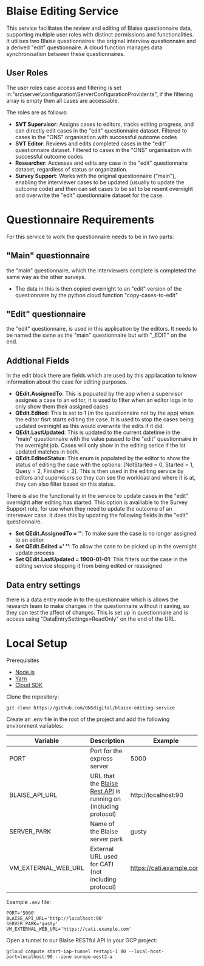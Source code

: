 # Blaise Editing Service

This service facilitates the review and editing of Blaise questionnaire data, supporting multiple user roles with distinct permissions and functionalities. It utilises two Blaise questionnaires: the original interview questionnaire and a derived "edit" questionnaire. A cloud function manages data synchronisation between these questionnaires.

## User Roles

The user roles case access and filtering is set in:"src\server\configuration\ServerConfigurationProvider.ts", if the filtering array is empty then all cases are accessable.

The roles are as follows:
* **SVT Supervisor**: Assigns cases to editors, tracks editing progress, and can directly edit cases in the "edit" questionnaire dataset. Filtered to cases in the "ONS" organisation with successful outcome codes
* **SVT Editor**: Reviews and edits completed cases in the "edit" questionnaire dataset. Filtered to cases in the "ONS" organisation with successful outcome codes
* **Researcher**: Accesses and edits any case in the "edit" questionnaire dataset, regardless of status or organization.
* **Survey Support**: Works with the original questionnaire ("main"), enabling the interviewer cases to be updated (usually to update the outcome code) and then can set cases to be set to be resent overnight and overwrite the "edit" questionnaire dataset for the case.

# Questionnaire Requirements

For this service to work the questionnaire needs to be in two parts:

## "Main" questionnaire

the "main" questionnaire, which the interviewers complete is completed the same way as the other surveys.
* The data in this is then copied overnight to an "edit" version of the questionnaire by the python cloud function "copy-cases-to-edit"

## "Edit" questionnaire

the "edit" questionnaire, is used in this application by the editors.  It needs to be named the same as the "main" questionnaire but with "_EDIT" on the end.

## Addtional Fields

In the edit block there are fields which are used by this appliacation to know information about the case for editing purposes.
* **QEdit.AssignedTo**: This is popuated by the app when a supervisor assignes a case to an editor, it is used to filter when an editor logs in to only show them their assigned cases
* **QEdit.Edited**: This is set to 1 (in the questionnaire not by the app) when the editor fisrt starts editing the case.  It is used to stop the cases being updated overnight as this would overwrite the edits if it did.
* **QEdit.LastUpdated**: This is updated to the current datetime in the "main" questionnaire with the value passed to the "edit" questionnaire in the overnight job.  Cases will only show in the editing serice if the lst updated matches in both.
* **QEdit.EditedStatus**: This enum is populated by the editor to show the status of editing the case with the options: [NotStarted = 0, Started = 1, Query = 2, Finished = 3].  This is then used in the editing service by editors and supervisors so they can see the workload and where it is at, they can also filter based on this status.

There is also the functionality in the service to update cases in the "edit" overnight after editing has started.  This option is availiable to the Survey Support role, for use when they need to update the outcome of an intervewer case.  It does this by updating the following fields in the "edit" questionnaire.
* **Set QEdit.AssignedTo = ''**: To make sure the case is no longer assigned to an editor
* **Set QEdit.Edited =' ''**: To allow the case to be picked up in the overnight update process
* **Set QEdit.LastUpdated = 1900-01-01**: This filters out the case in the editing service stopping it from being edited or reassigned

## Data entry settings

there is a data entry mode in to the questionnaire which is allows the research team to make changes in the questionnaire without it saving, so they can test the affect of changes.  This is set up in questionnaire and is access using "DataEntrySettings=ReadOnly" on the end of the URL.

# Local Setup

Prerequisites
- [Node.js](https://nodejs.org/)
- [Yarn](https://yarnpkg.com/)
- [Cloud SDK](https://cloud.google.com/sdk/)

Clone the repository:

```shell script
git clone https://github.com/ONSdigital/blaise-editing-service
```

Create an .env file in the root of the project and add the following environment variables:

| Variable | Description | Example |
| --- | --- | --- |
| PORT | Port for the express server | 5000 |
| BLAISE_API_URL | URL that the [Blaise Rest API](https://github.com/ONSdigital/blaise-api-rest) is running on (including protocol) | http://localhost:90 |
| SERVER_PARK | Name of the Blaise server park | gusty |
| VM_EXTERNAL_WEB_URL | External URL used for CATI (not including protocol) | https://cati.example.com |

Example `.env` file:

```.env
PORT='5000'
BLAISE_API_URL='http://localhost:90'
SERVER_PARK='gusty'
VM_EXTERNAL_WEB_URL='https://cati.example.com'
```

Open a tunnel to our Blaise RESTful API in your GCP project:
```shell
gcloud compute start-iap-tunnel restapi-1 80 --local-host-port=localhost:90 --zone europe-west2-a
```
